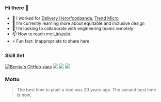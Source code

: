 ### Hi there 👋

<!--
**chipy1209/chipy1209** is a ✨ _special_ ✨ repository because its `README.md` (this file) appears on your GitHub profile.
-->

- 🔭 I worked for [Delivery Hero/foodpanda](https://www.deliveryhero.com/), [Trend Micro](https://www.trendmicro.com/en_us/business.html)
- 🌱 I’m currently learning more about equitable and inclusive design
- 👯 I’m looking to collaborate with engineering teams remotely
- 📫 How to reach me:[Linkedin](https://www.linkedin.com/in/benitahuang/)
- ⚡ Fun fact: Inappropriate to share here

### Skill Set 
[![Benita's GitHub stats](https://github-readme-stats.vercel.app/api?username=chipy1209)](https://github.com/chipy1209/github-readme-stats)
[![](https://img.shields.io/badge/-Html5-orange)]()   [![](https://img.shields.io/badge/-CSS3-blue)]() [![](https://img.shields.io/badge/-JavaScript-yellow)]() 

### Motto
> The best time to plant a tree was 20 years ago.
> The second best time is now.
